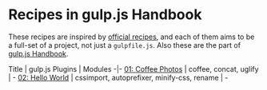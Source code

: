 # Recipes in gulp.js Handbook

These recipes are inspired by [official recipes](https://github.com/gulpjs/gulp/tree/master/docs/recipes), and each of them aims to be a full-set of a project, not just a `gulpfile.js`. Also these are the part of [gulp.js Handbook](https://github.com/cognitom/gulp-handbook/).

Title | gulp.js Plugins | Modules
-|-
[01: Coffee Photos](01-coffee-photos/) | coffee, concat, uglify | -
[02: Hello World](02-hello-world) | cssimport, autoprefixer, minify-css, rename | -

